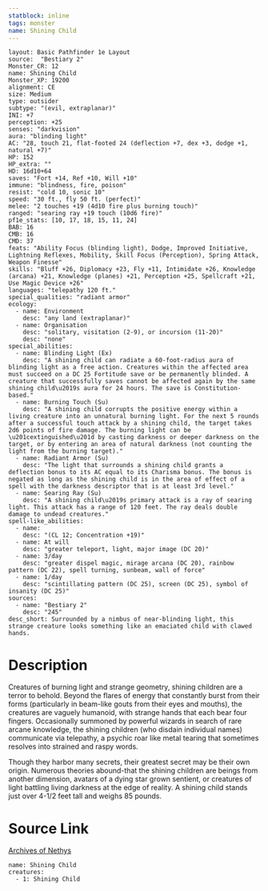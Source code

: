 ```yaml
---
statblock: inline
tags: monster
name: Shining Child
---
```

```statblock
layout: Basic Pathfinder 1e Layout
source:  "Bestiary 2"
Monster_CR: 12
name: Shining Child
Monster_XP: 19200
alignment: CE
size: Medium
type: outsider
subtype: "(evil, extraplanar)"
INI: +7
perception: +25
senses: "darkvision"
aura: "blinding light"
AC: "28, touch 21, flat-footed 24 (deflection +7, dex +3, dodge +1, natural +7)"
HP: 152
HP_extra: ""
HD: 16d10+64
saves: "Fort +14, Ref +10, Will +10"
immune: "blindness, fire, poison"
resist: "cold 10, sonic 10"
speed: "30 ft., fly 50 ft. (perfect)"
melee: "2 touches +19 (4d10 fire plus burning touch)"
ranged: "searing ray +19 touch (10d6 fire)"
pf1e_stats: [10, 17, 18, 15, 11, 24]
BAB: 16
CMB: 16
CMD: 37
feats: "Ability Focus (blinding light), Dodge, Improved Initiative, Lightning Reflexes, Mobility, Skill Focus (Perception), Spring Attack, Weapon Finesse"
skills: "Bluff +26, Diplomacy +23, Fly +11, Intimidate +26, Knowledge (arcana) +21, Knowledge (planes) +21, Perception +25, Spellcraft +21, Use Magic Device +26"
languages: "telepathy 120 ft."
special_qualities: "radiant armor"
ecology:
  - name: Environment
    desc: "any land (extraplanar)"
  - name: Organisation
    desc: "solitary, visitation (2-9), or incursion (11-20)"
    desc: "none"
special_abilities:
  - name: Blinding Light (Ex)
    desc: "A shining child can radiate a 60-foot-radius aura of blinding light as a free action. Creatures within the affected area must succeed on a DC 25 Fortitude save or be permanently blinded. A creature that successfully saves cannot be affected again by the same shining child\u2019s aura for 24 hours. The save is Constitution-based."
  - name: Burning Touch (Su)
    desc: "A shining child corrupts the positive energy within a living creature into an unnatural burning light. For the next 5 rounds after a successful touch attack by a shining child, the target takes 2d6 points of fire damage. The burning light can be \u201cextinguished\u201d by casting darkness or deeper darkness on the target, or by entering an area of natural darkness (not counting the light from the burning target)."
  - name: Radiant Armor (Su)
    desc: "The light that surrounds a shining child grants a deflection bonus to its AC equal to its Charisma bonus. The bonus is negated as long as the shining child is in the area of effect of a spell with the darkness descriptor that is at least 3rd level."
  - name: Searing Ray (Su)
    desc: "A shining child\u2019s primary attack is a ray of searing light. This attack has a range of 120 feet. The ray deals double damage to undead creatures."
spell-like_abilities:
  - name:
    desc: "(CL 12; Concentration +19)"
  - name: At will
    desc: "greater teleport, light, major image (DC 20)"
  - name: 3/day
    desc: "greater dispel magic, mirage arcana (DC 20), rainbow pattern (DC 22), spell turning, sunbeam, wall of force"
  - name: 1/day
    desc: "scintillating pattern (DC 25), screen (DC 25), symbol of insanity (DC 25)"
sources:
  - name: "Bestiary 2"
    desc: "245"
desc_short: Surrounded by a nimbus of near-blinding light, this strange creature looks something like an emaciated child with clawed hands.
```
# Description
Creatures of burning light and strange geometry, shining children are a terror to behold. Beyond the flares of energy that constantly burst from their forms (particularly in beam-like gouts from their eyes and mouths), the creatures are vaguely humanoid, with strange hands that each bear four fingers. Occasionally summoned by powerful wizards in search of rare arcane knowledge, the shining children (who disdain individual names) communicate via telepathy, a psychic roar like metal tearing that sometimes resolves into strained and raspy words.

Though they harbor many secrets, their greatest secret may be their own origin. Numerous theories abound-that the shining children are beings from another dimension, avatars of a dying star grown sentient, or creatures of light battling living darkness at the edge of reality. A shining child stands just over 4-1/2 feet tall and weighs 85 pounds.
# Source Link
[Archives of Nethys](https://aonprd.com/MonsterDisplay.aspx?ItemName=Shining%20Child)
```encounter-table
name: Shining Child
creatures:
  - 1: Shining Child
```
